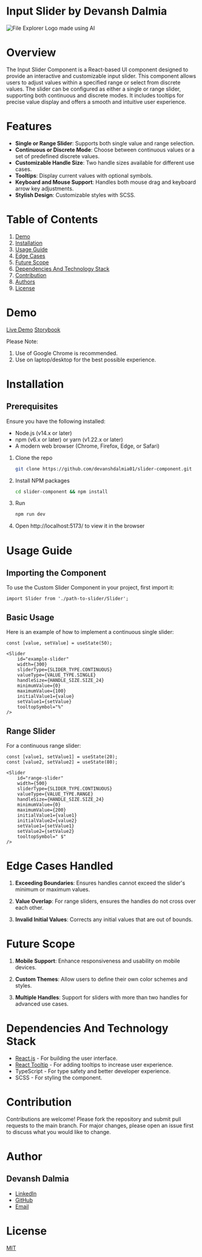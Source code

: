 # Input Slider by Devansh Dalmia

![File Explorer Logo made using AI](./logo.webp)

# Overview

The Input Slider Component is a React-based UI component designed to provide an interactive and customizable input slider. This component allows users to adjust values within a specified range or select from discrete values. The slider can be configured as either a single or range slider, supporting both continuous and discrete modes. It includes tooltips for precise value display and offers a smooth and intuitive user experience.

# Features

-   **Single or Range Slider**: Supports both single value and range selection.
-   **Continuous or Discrete Mode**: Choose between continuous values or a set of predefined discrete values.
-   **Customizable Handle Size**: Two handle sizes available for different use cases.
-   **Tooltips**: Display current values with optional symbols.
-   **Keyboard and Mouse Support**: Handles both mouse drag and keyboard arrow key adjustments.
-   **Stylish Design**: Customizable styles with SCSS.

# Table of Contents

1. [Demo](#demo)
2. [Installation](#installation)
3. [Usage Guide](#usage-guide)
4. [Edge Cases](#edge-cases)
5. [Future Scope](#future-scope)
6. [Dependencies And Technology Stack](#dependencies-and-technology-stack)
7. [Contribution](#contribution)
8. [Authors](#authors)
9. [License](#license)

# Demo

[Live Demo](https://devansh-slider-component.netlify.app)
[Storybook](https://666bada6d4f93c3033bfc56e-qezeykyubb.chromatic.com/)

Please Note:

1. Use of Google Chrome is recommended.
2. Use on laptop/desktop for the best possible experience.

# Installation

## Prerequisites

Ensure you have the following installed:

-   Node.js (v14.x or later)<br/>
-   npm (v6.x or later) or yarn (v1.22.x or later)<br/>
-   A modern web browser (Chrome, Firefox, Edge, or Safari)

1. Clone the repo

    ```sh
    git clone https://github.com/devanshdalmia01/slider-component.git
    ```

2. Install NPM packages

    ```sh
    cd slider-component && npm install
    ```

3. Run

    ```sh
    npm run dev
    ```

4. Open http://localhost:5173/ to view it in the browser

# Usage Guide

## Importing the Component

To use the Custom Slider Component in your project, first import it:

```
import Slider from './path-to-slider/Slider';
```

## Basic Usage

Here is an example of how to implement a continuous single slider:

```
const [value, setValue] = useState(50);

<Slider
    id="example-slider"
    width={300}
    sliderType={SLIDER_TYPE.CONTINUOUS}
    valueType={VALUE_TYPE.SINGLE}
    handleSize={HANDLE_SIZE.SIZE_24}
    minimumValue={0}
    maximumValue={100}
    initialValue1={value}
    setValue1={setValue}
    tooltopSymbol="%"
/>
```
## Range Slider

For a continuous range slider:

```
const [value1, setValue1] = useState(20);
const [value2, setValue2] = useState(80);

<Slider
    id="range-slider"
    width={500}
    sliderType={SLIDER_TYPE.CONTINUOUS}
    valueType={VALUE_TYPE.RANGE}
    handleSize={HANDLE_SIZE.SIZE_24}
    minimumValue={0}
    maximumValue={200}
    initialValue1={value1}
    initialValue2={value2}
    setValue1={setValue1}
    setValue2={setValue2}
    tooltopSymbol=" $"
/>
```

# Edge Cases Handled

1. **Exceeding Boundaries**: Ensures handles cannot exceed the slider's minimum or maximum values.

2. **Value Overlap**: For range sliders, ensures the handles do not cross over each other.

3. **Invalid Initial Values**: Corrects any initial values that are out of bounds.

# Future Scope

1. **Mobile Support**: Enhance responsiveness and usability on mobile devices.

2. **Custom Themes**: Allow users to define their own color schemes and styles.

3. **Multiple Handles**: Support for sliders with more than two handles for advanced use cases.

# Dependencies And Technology Stack

-   [React.js](https://reactjs.org) - For building the user interface.
-   [React Tooltip](https://www.npmjs.com/package/react-tooltip) - For adding tooltips to increase user experience.
-   TypeScript - For type safety and better developer experience.
-   SCSS - For styling the component.

# Contribution

Contributions are welcome! Please fork the repository and submit pull requests to the main branch. For major changes, please open an issue first to discuss what you would like to change.

# Author

## Devansh Dalmia

-   [LinkedIn](https://www.linkedin.com/in/devanshdalmia1/)
-   [GitHub](https://github.com/devanshdalmia01/)
-   [Email](mailto:devanshdalmia1@gmail.com)

# License

[MIT](https://opensource.org/licenses/MIT)
